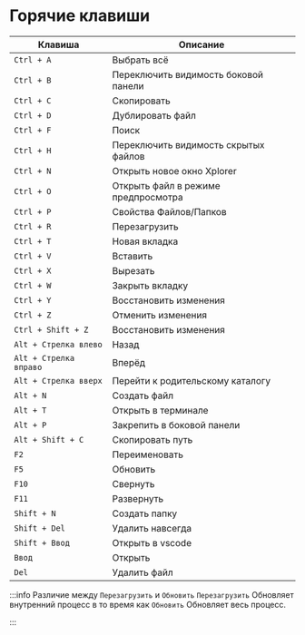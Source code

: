 # Горячие клавиши

| Клавиша                | Описание                             |
| ---------------------- | ------------------------------------ |
| `Ctrl + A`             | Выбрать всё                          |
| `Ctrl + B`             | Переключить видимость боковой панели |
| `Ctrl + C`             | Скопировать                          |
| `Ctrl + D`             | Дублировать файл                     |
| `Ctrl + F`             | Поиск                                |
| `Ctrl + H`             | Переключить видимость скрытых файлов |
| `Ctrl + N`             | Открыть новое окно Xplorer           |
| `Ctrl + O`             | Открыть файл в режиме предпросмотра  |
| `Ctrl + P`             | Свойства Файлов/Папков               |
| `Ctrl + R`             | Перезагрузить                        |
| `Ctrl + T`             | Новая вкладка                        |
| `Ctrl + V`             | Вставить                             |
| `Ctrl + X`             | Вырезать                             |
| `Ctrl + W`             | Закрыть вкладку                      |
| `Ctrl + Y`             | Восстановить изменения               |
| `Ctrl + Z`             | Отменить изменения                   |
| `Ctrl + Shift + Z`     | Восстановить изменения               |
| `Alt + Стрелка влево`  | Назад                                |
| `Alt + Стрелка вправо` | Вперёд                               |
| `Alt + Стрелка вверх`  | Перейти к родительскому каталогу     |
| `Alt + N`              | Создать файл                         |
| `Alt + T`              | Открыть в терминале                  |
| `Alt + P`              | Закрепить в боковой панели           |
| `Alt + Shift + C`      | Скопировать путь                     |
| `F2`                   | Переименовать                        |
| `F5`                   | Обновить                             |
| `F10`                  | Свернуть                             |
| `F11`                  | Развернуть                           |
| `Shift + N`            | Создать папку                        |
| `Shift + Del`          | Удалить навсегда                     |
| `Shift + Ввод`         | Открыть в vscode                     |
| `Ввод`                 | Открыть                              |
| `Del`                  | Удалить файл                         |

:::info Различие между `Перезагрузить` и `Обновить` `Перезагрузить` Обновляет внутренний процесс в то время как `Обновить` Обновляет весь процесс.

:::
